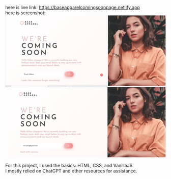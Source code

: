 here is live link: https://baseapparelcomingsoonpage.netlify.app   <br>
here is screenshot:![alt text](image.png)<br> ![alt text](image-1.png)


For this project, I used the basics: HTML, CSS, and VanillaJS.<br> I mostly relied on ChatGPT and other resources for assistance.
